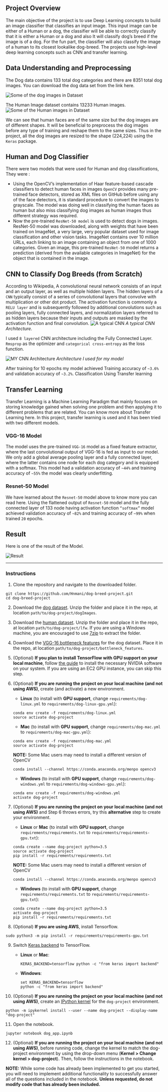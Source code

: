 ## Project Overview
The main objective of the project is to use Deep Learning concepts to build an image classifier that classifies an input image. This input image can be either of a Human or a dog, the classifier will be able to correctly classify that it is either a Human or a dog and also It will classify dog’s breed if the image is of a dog. For the fun part, the classifier will also classify the image of a human to its closest lookalike dog-breed. The projects use high-level deep learning concepts such as CNN and transfer learning.

## Data Understanding and Preprocessing
The Dog data contains 133 total dog categories and there are 8351 total dog images. You can download the dog data set from the link here.

![Some of the dog images in Dataset](./docs/dogs_.png "Some of the dog images in Dataset") 


The Human Image dataset contains 13233 Human images.
![](./docs/humans_.png "Some of the Human images in Dataset")


We can see that human faces are of the same size but the dog images are of different shapes. It will be beneficial to preprocess the dog images before any type of training and reshape them to the same sizes. Thus in the project, all the dog images are resized to the shape (224,224) using the `Keras` package.
## Human and Dog Classifier
There were two models that were used for Human and dog classifications, They were :
* Using the OpenCV’s implementation of Haar feature-based cascade classifiers to detect human faces in images `OpenCV` provides many pre-trained face detectors, stored as XML files on GitHub before using any of the face detectors, it is standard procedure to convert the images to grayscale. The model was doing well in classifying the human faces as human but also miss classifying dog images as human images thus different strategy was required.
* Now the pre-trained `ResNet-50 model` is used to detect dogs in images. ResNet-50 model was downloaded, along with weights that have been trained on ImageNet, a very large, very popular dataset used for image classification and other vision tasks. ImageNet contains over 10 million URLs, each linking to an image containing an object from one of 1000 categories. Given an image, this pre-trained `ResNet-50` model returns a prediction (derived from the available categories in ImageNet) for the object that is contained in the image.
## CNN to Classify Dog Breeds (from Scratch)
According to Wikipedia, A convolutional neural network consists of an input and an output layer, as well as multiple hidden layers. The hidden layers of a `CNN` typically consist of a series of convolutional layers that convolve with multiplication or other dot product. The activation function is commonly a `RELU layer` and is subsequently followed by additional convolutions such as pooling layers, fully connected layers, and normalization layers referred to as hidden layers because their inputs and outputs are masked by the activation function and final convolution.
![](./docs/Typical_cnn.png "A typical CNN")
_A typical CNN Architecture._


I used `8 layered` CNN architecture including the Fully Connected Layer. `Rmsprop` as the optimizer and `categorical cross-entropy` as the loss function.

![](./images/sample_cnn.png "MY CNN Architecture")
_Architecture I used for my model_

After training for 10 epochs my model achieved Training accuracy of `~3.6%` and validation accuracy of `~3.2%`.
Classification Using Transfer learning
## Transfer Learning
Transfer Learning is a Machine Learning Paradigm that mainly focuses on storing knowledge gained when solving one problem and then applying it to different problems that are related. You can know more about Transfer Learning here.
In this project, transfer learning is used and it has been tried with two different models.
### VGG-16 Model
The model uses the pre-trained `VGG-16` model as a fixed feature extractor, where the last convolutional output of VGG-16 is fed as input to our model. We only add a global average pooling layer and a fully connected layer, where the latter contains one node for each dog category and is equipped with a softmax.
This model had a validation accuracy of `~44%` and training accuracy of `~55%` the model was clearly underfitting.
### Resnet-50 Model
We have learned about the `Resnet-50` model above to know more you can read here.
Using the flattened output of `Resnet-50` model and the fully connected layer of 133 node having activation function `“softmax”` model achieved validation accuracy of `~82%` and training accuracy of `~99%` when trained `20` epochs.

## Result 
Here is one of the result of the Model.


![Result](./docs/val_img.png "Result")

***

### Instructions

1. Clone the repository and navigate to the downloaded folder.
```	
git clone https://github.com/Hnmani/dog-breed-project.git
cd dog-breed-project
```

2. Download the [dog dataset](https://s3-us-west-1.amazonaws.com/udacity-aind/dog-project/dogImages.zip).  Unzip the folder and place it in the repo, at location `path/to/dog-project/dogImages`. 

3. Download the [human dataset](https://s3-us-west-1.amazonaws.com/udacity-aind/dog-project/lfw.zip).  Unzip the folder and place it in the repo, at location `path/to/dog-project/lfw`.  If you are using a Windows machine, you are encouraged to use [7zip](http://www.7-zip.org/) to extract the folder. 

4. Download the [VGG-16 bottleneck features](https://s3-us-west-1.amazonaws.com/udacity-aind/dog-project/DogVGG16Data.npz) for the dog dataset.  Place it in the repo, at location `path/to/dog-project/bottleneck_features`.

5. (Optional) __If you plan to install TensorFlow with GPU support on your local machine__, follow [the guide](https://www.tensorflow.org/install/) to install the necessary NVIDIA software on your system.  If you are using an EC2 GPU instance, you can skip this step.

6. (Optional) **If you are running the project on your local machine (and not using AWS)**, create (and activate) a new environment.

	- __Linux__ (to install with __GPU support__, change `requirements/dog-linux.yml` to `requirements/dog-linux-gpu.yml`): 
	```
	conda env create -f requirements/dog-linux.yml
	source activate dog-project
	```  
	- __Mac__ (to install with __GPU support__, change `requirements/dog-mac.yml` to `requirements/dog-mac-gpu.yml`): 
	```
	conda env create -f requirements/dog-mac.yml
	source activate dog-project
	```  
	**NOTE:** Some Mac users may need to install a different version of OpenCV
	```
	conda install --channel https://conda.anaconda.org/menpo opencv3
	```
	- __Windows__ (to install with __GPU support__, change `requirements/dog-windows.yml` to `requirements/dog-windows-gpu.yml`):  
	```
	conda env create -f requirements/dog-windows.yml
	activate dog-project
	```

7. (Optional) **If you are running the project on your local machine (and not using AWS)** and Step 6 throws errors, try this __alternative__ step to create your environment.

	- __Linux__ or __Mac__ (to install with __GPU support__, change `requirements/requirements.txt` to `requirements/requirements-gpu.txt`): 
	```
	conda create --name dog-project python=3.5
	source activate dog-project
	pip install -r requirements/requirements.txt
	```
	**NOTE:** Some Mac users may need to install a different version of OpenCV
	```
	conda install --channel https://conda.anaconda.org/menpo opencv3
	```
	- __Windows__ (to install with __GPU support__, change `requirements/requirements.txt` to `requirements/requirements-gpu.txt`):  
	```
	conda create --name dog-project python=3.5
	activate dog-project
	pip install -r requirements/requirements.txt
	```
	
8. (Optional) **If you are using AWS**, install Tensorflow.
```
sudo python3 -m pip install -r requirements/requirements-gpu.txt
```
	
9. Switch [Keras backend](https://keras.io/backend/) to TensorFlow.
	- __Linux__ or __Mac__: 
		```
		KERAS_BACKEND=tensorflow python -c "from keras import backend"
		```
	- __Windows__: 
		```
		set KERAS_BACKEND=tensorflow
		python -c "from keras import backend"
		```

10. (Optional) **If you are running the project on your local machine (and not using AWS)**, create an [IPython kernel](http://ipython.readthedocs.io/en/stable/install/kernel_install.html) for the `dog-project` environment. 
```
python -m ipykernel install --user --name dog-project --display-name "dog-project"
```

11. Open the notebook.
```
jupyter notebook dog_app.ipynb
```

12. (Optional) **If you are running the project on your local machine (and not using AWS)**, before running code, change the kernel to match the dog-project environment by using the drop-down menu (**Kernel > Change kernel > dog-project**). Then, follow the instructions in the notebook.

__NOTE:__ While some code has already been implemented to get you started, you will need to implement additional functionality to successfully answer all of the questions included in the notebook. __Unless requested, do not modify code that has already been included.__
